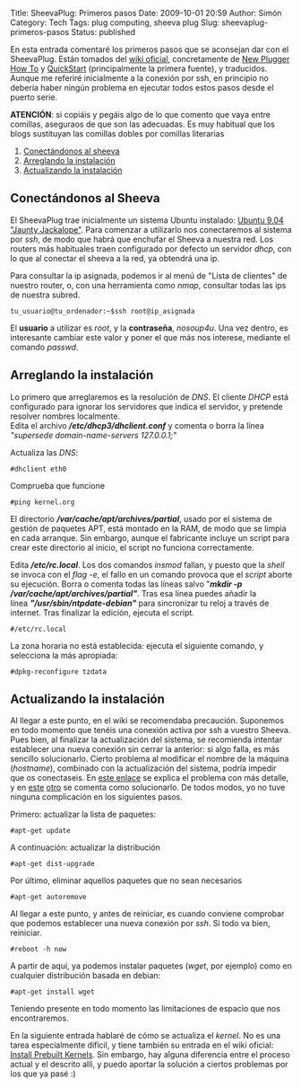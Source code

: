 Title: SheevaPlug: Primeros pasos
Date: 2009-10-01 20:59
Author: Simón
Category: Tech
Tags: plug computing, sheeva plug
Slug: sheevaplug-primeros-pasos
Status: published

En esta entrada comentaré los primeros pasos que se aconsejan dar con el
SheevaPlug. Están tomados del [wiki
oficial](http://plugcomputer.org/plugwiki/index.php/Main_Page "PluWiki"),
concretamente de [New Plugger How
To](http://plugcomputer.org/plugwiki/index.php/New_Plugger_How_To "New Plugger How To")
y
[QuickStart](http://plugcomputer.org/plugwiki/index.php/QuickStart "QuickStart")
(principalmente la primera fuente), y traducidos. Aunque me referiré
inicialmente a la conexión por ssh, en principio no debería haber ningún
problema en ejecutar todos estos pasos desde el puerto serie.

**ATENCIÓN**: si copiáis y pegáis algo de lo que comento que vaya entre
comillas, aseguraos de que son las adecuadas. Es muy habitual que los
blogs sustituyan las comillas dobles por comillas literarias

1.  [Conectándonos al sheeva](#connecting)
2.  [Arreglando la instalación](#fixing)<a></a>
3.  [Actualizando la instalación](#updating)

<a name="connecting"></a>

Conectándonos al Sheeva
-----------------------

El SheevaPlug trae inicialmente un sistema Ubuntu instalado: [Ubuntu
9.04 "Jaunty
Jackalope"](https://wiki.ubuntu.com/JauntyJackalope "Ubuntu 9.04"). Para
comenzar a utilizarlo nos conectaremos al sistema por *ssh*, de modo que
habrá que enchufar el Sheeva a nuestra red. Los routers más habituales
traen configurado por defecto un servidor *dhcp*, con lo que al conectar
el sheeva a la red, ya obtendrá una ip.

Para consultar la ip asignada, podemos ir al menú de "Lista de clientes"
de nuestro router, o, con una herramienta como *nmap*, consultar todas
las ips de nuestra subred.

    tu_usuario@tu_ordenador:~$ssh root@ip_asignada

El **usuario** a utilizar es *root*, y la **contraseña**, *nosoup4u*.
Una vez dentro, es interesante cambiar este valor y poner el que más nos
interese, mediante el comando *passwd*.  
<a name="fixing"></a>

Arreglando la instalación
-------------------------

Lo primero que arreglaremos es la resolución de *DNS*. El cliente *DHCP*
está configurado para ignorar los servidores que indica el servidor, y
pretende resolver nombres localmente.  
Edita el archivo ***/etc/dhcp3/dhclient.conf*** y comenta o borra la
línea *"supersede domain-name-servers 127.0.0.1;"*

Actualiza las *DNS*:

    #dhclient eth0

Comprueba que funcione

    #ping kernel.org

El directorio ***/var/cache/apt/archives/partial***, usado por el
sistema de gestión de paquetes APT, está montado en la RAM, de modo que
se limpia en cada arranque. Sin embargo, aunque el fabricante incluye un
script para crear este directorio al inicio, el script no funciona
correctamente.

Edita ***/etc/rc.local***. Los dos comandos *insmod* fallan, y puesto
que la *shell* se invoca con el *flag -e*, el fallo en un comando
provoca que el *script* aborte su ejecución. Borra o comenta todas las
líneas salvo "***mkdir -p /var/cache/apt/archives/partial"***. Tras esa
línea puedes añadir la línea ***"/usr/sbin/ntpdate-debian"*** para
sincronizar tu reloj a través de internet. Tras finalizar la edición,
ejecuta el script.

    #/etc/rc.local

La zona horaria no está establecida: ejecuta el siguiente comando, y
selecciona la más apropiada:

    #dpkg-reconfigure tzdata

<a name="updating"></a>

Actualizando la instalación
---------------------------

Al llegar a este punto, en el wiki se recomendaba precaución. Suponemos
en todo momento que tenéis una conexión activa por ssh a vuestro Sheeva.
Pues bien, al finalizar la actualización del sistema, se recomienda
intentar establecer una nueva conexión sin cerrar la anterior: si algo
falla, es más sencillo solucionarlo. Cierto problema al modificar el
nombre de la máquina (*hostname*), combinado con la actualización del
sistema, podría impedir que os conectaseis. En [este
enlace](http://plugcomputer.org/plugforum/index.php?topic=110.0 "Ubuntu: apt-get upgrade makes logins fail")
se explica el problema con más detalle, y en
[este](http://plugcomputer.org/plugforum/index.php?topic=110.msg742#msg742 "Solución #1")
[otro](http://plugcomputer.org/plugforum/index.php?topic=110.msg1552#msg1552 "Solución #2")
se comenta como solucionarlo. De todos modos, yo no tuve ninguna
complicación en los siguientes pasos.

Primero: actualizar la lista de paquetes:

    #apt-get update

A continuación: actualizar la distribución

    #apt-get dist-upgrade

Por último, eliminar aquellos paquetes que no sean necesarios

    #apt-get autoremove

Al llegar a este punto, y antes de reiniciar, es cuando conviene
comprobar que podemos establecer una nueva conexión por *ssh*. Si todo
va bien, reiniciar.

    #reboot -h now

A partir de aquí, ya podemos instalar paquetes (*wget*, por ejemplo)
como en cualquier distribución basada en debian:

    #apt-get install wget

Teniendo presente en todo momento las limitaciones de espacio que nos
encontraremos.

En la siguiente entrada hablaré de cómo se actualiza el *kernel*. No es
una tarea especialmente difícil, y tiene también su entrada en el wiki
oficial: [Install Prebuilt
Kernels](http://plugcomputer.org/plugwiki/index.php/Install_Prebuilt_Kernels_From_sheeva.with-linux.com "Install Prebuilt Kernels").
Sin embargo, hay alguna diferencia entre el proceso actual y el descrito
allí, y puedo aportar la solución a ciertos problemas por los que ya
pasé :)

